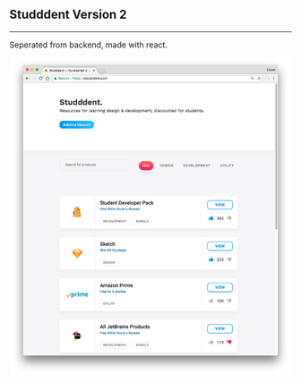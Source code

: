 ## Studddent Version 2

---

Seperated from backend, made with react.

![preview](public/preview.png)

